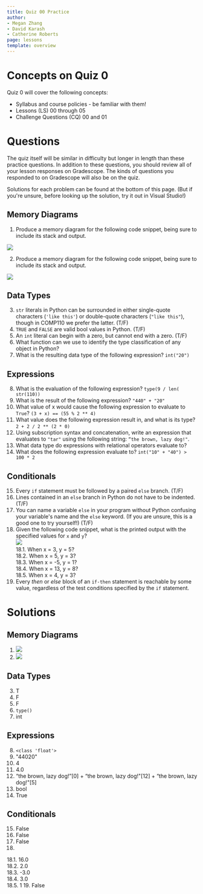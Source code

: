 ```yaml
---
title: Quiz 00 Practice
author:
- Megan Zhang
- David Karash
- Catherine Roberts
page: lessons
template: overview
---
```


# Concepts on Quiz 0

Quiz 0 will cover the following concepts:

* Syllabus and course policies - be familiar with them!
* Lessons (LS) 00 through 05
* Challenge Questions (CQ) 00 and 01

# Questions

The quiz itself will be similar in difficulty but longer in length than these practice questions. In addition to these questions, you should review all of your lesson responses on Gradescope. The kinds of questions you responded to on Gradescope will also be on the quiz. 

Solutions for each problem can be found at the bottom of this page. (But if you're unsure, before looking up the solution, try it out in Visual Studio!)

## Memory Diagrams
1.	Produce a memory diagram for the following code snippet, being sure to include its stack and output.

![](/static/practice_worksheets/fa21/qz0-question13.png)

2. Produce a memory diagram for the following code snippet, being sure to include its stack and output.

![](/static/practice_worksheets/fa21/qz00-question14.png)

## Data Types
3. `str` literals in Python can be surrounded in either single-quote characters (`'like this'`) or double-quote characters (`"like this"`), though in COMP110 we prefer the latter. (T/F)
4. `TRUE` and `FALSE` are valid bool values in Python. (T/F)
5. An `int` literal can begin with a zero, but cannot end with a zero. (T/F)
6. What function can we use to identify the type classification of any object in Python? 
7. What is the resulting data type of the following expression? `int("20")`

## Expressions
8.	What is the evaluation of the following expression?
` type(9 / len( str(110)) `
9. What is the result of the following expression? `"440" + "20"`
10. What value of x would cause the following expression to evaluate to `True`?
` (3 + x) == (55 % 2 ** 4) `
11. What value does the following expression result in, and what is its type? `2 + 2 / 2 ** (2 * 0)`
12.	Using subscription syntax and concatenation, write an expression that evaluates to `"tar"` using the following string: `“the brown, lazy dog!"`.
13.  What data type do expressions with relational operators evaluate to?
14.  What does the following expression evaluate to? `int("10" + "40") > 100 * 2`

## Conditionals
15. Every `if` statement must be followed by a paired `else` branch. (T/F)
16. Lines contained in an `else` branch in Python do not have to be indented. (T/F)
17. You can name a variable `else` in your program without Python confusing your variable's name and the `else` keyword. (If you are unsure, this is a good one to try yourself!) (T/F)
18. Given the following code snippet, what is the printed output with the specified values for `x` and `y`?  
![](/static/practice_worksheets/sp22/qz00-question18.png)  
18.1. When x = 3, y = 5?  
18.2. When x = 5, y = 3?  
18.3. When x = -5, y = 1?  
18.4. When x = 13, y = 8?  
18.5. When x = 4, y = 3?
19. Every _then_ or _else_ block of an `if-then` statement is reachable by some value, regardless of the test conditions specified by the `if` statement.

# Solutions

## Memory Diagrams

1. ![](/static/practice_worksheets/fa21/qz0-solution13.png)
2. ![](/static/practice_worksheets/fa21/qz0-solution14.png)

## Data Types
3. T
4. F
5. F
6. `type()`
7. int
   
## Expressions
8. `<class 'float'>`
9. "44020"
10. 4
11. 4.0
12. “the brown, lazy dog!”[0] + “the brown, lazy dog!"[12] + “the brown, lazy dog!"[5]
13. bool
14. True

## Conditionals
15. False
16. False
17. False
18. 
18.1. 16.0  
18.2. 2.0  
18.3. -3.0  
18.4. 3.0  
18.5. 1
19. False
